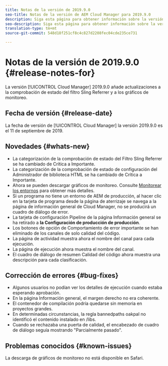 ```yaml
---
title: Notas de la versión de 2019.9.0
seo-title: Notas de la versión de AEM Cloud Manager para 2019.9.0
description: Siga esta página para obtener información sobre la versión 2019.9.0 de Cloud Manager.
seo-description: Siga esta página para obtener información sobre la versión 2019.9.0 de AEM Manager.
translation-type: tm+mt
source-git-commit: 548d18f251cf8c4c827d2208fec04cde235ce731

---
```


# Notas de la versión de 2019.9.0 {#release-notes-for}

La versión [!UICONTROL Cloud Manager] 2019.9.0 añade actualizaciones a la comprobación de estado del filtro Sling Referrer y a los gráficos de monitoreo.

## Fecha de versión {#release-date}

La fecha de versión de [!UICONTROL Cloud Manager] la versión 2019.9.0 es el 11 de septiembre de 2019.

## Novedades {#whats-new}

* La categorización de la comprobación de estado del Filtro Sling Referrer se ha cambiado de Crítica a Importante.
* La categorización de la comprobación de estado de configuración del Administrador de biblioteca HTML se ha cambiado de Crítica a Importante.
* Ahora se pueden descargar gráficos de monitoreo. Consulte [Monitorear los entornos](monitor-your-environments.md) para obtener más detalles.
* Si un programa no tiene un entorno de AEM de producción, al hacer clic en la tarjeta de programa desde la página de aterrizaje se navega a la página de información general de Cloud Manager, no se producirá un cuadro de diálogo de error.
* La tarjeta de configuración Pipeline de la página Información general se ha retirado a **la Configuración de producción de producción**.
* Los botones de opción de Comportamiento de error importante se han eliminado de los canales de solo calidad del código.
* La página de actividad muestra ahora el nombre del canal para cada ejecución.
* La página de ejecución ahora muestra el nombre del canal.
* El cuadro de diálogo de resumen Calidad del código ahora muestra una descripción para cada clasificación.

## Corrección de errores {#bug-fixes}

* Algunos usuarios no podían ver los detalles de ejecución cuando estaba esperando aprobación.
* En la página Información general, el margen derecho no era coherente.
* El contenedor de compilación podría quedarse sin memoria en proyectos grandes.
* En determinadas circunstancias, la regla bannedpaths oakpal no identificó el contenido instalado en /libs.
* Cuando se rechazaba una puerta de calidad, el encabezado de cuadro de diálogo seguía mostrando "Parcialmente pasado".

## Problemas conocidos {#known-issues}

La descarga de gráficos de monitoreo no está disponible en Safari.
